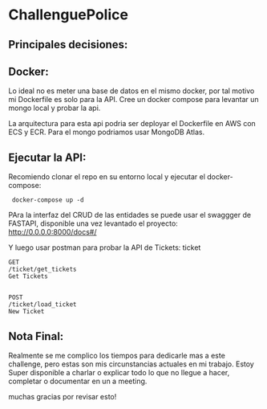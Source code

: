 # ChallenguePolice

## Principales decisiones:

 ## Docker:
Lo ideal no es meter una base de datos en el mismo docker, por tal motivo mi Dockerfile es solo para la API.
Cree un docker compose para levantar un mongo local y probar la api.

La arquitectura para esta api podria ser deployar el Dockerfile en AWS con ECS y ECR. 
Para el mongo podriamos usar MongoDB Atlas.


## Ejecutar la API:

Recomiendo clonar el repo en su entorno local y ejecutar el docker-compose:  

     docker-compose up -d

PAra la interfaz del CRUD de las entidades se puede usar el swaggger de FASTAPI, disponible una vez levantado el proyecto:
http://0.0.0.0:8000/docs#/ 

Y luego usar postman para probar la API de Tickets:
 ticket

    GET
    /ticket/get_tickets
    Get Tickets


    POST
    /ticket/load_ticket
    New Ticket


## Nota Final:
Realmente se me complico los tiempos para dedicarle mas a este challenge, pero estas son mis circunstancias actuales en mi trabajo.
Estoy Super disponible a charlar o explicar todo lo que no llegue a hacer, completar o documentar en un a meeting.

muchas gracias por revisar esto!